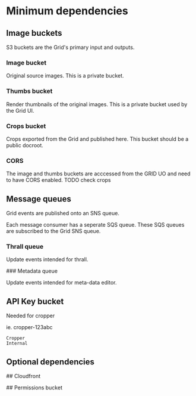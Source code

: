 # Minimum dependencies


## Image buckets

S3 buckets are the Grid's primary input and outputs.

### Image bucket

Original source images.
This is a private bucket.


### Thumbs bucket

Render thumbnails of the original images.
This is a private bucket used by the Grid UI.


### Crops bucket

Crops exported from the Grid and published here.
This bucket should be a public docroot.


### CORS

The image and thumbs buckets are acccessed from the GRID UO and need to have CORS enabled.
TODO check crops


## Message queues

Grid events are published onto an SNS queue.

Each message consumer has a seperate SQS queue. 
These SQS queues are subscribed to the Grid SNS queue.

### Thrall queue

Update events intended for thrall.

### Metadata queue

Update events intended for meta-data editor.



## API Key bucket

Needed for cropper

ie.
cropper-123abc
```
Cropper
Internal
```



## Optional dependencies

## Cloudfront

## Permissions bucket

